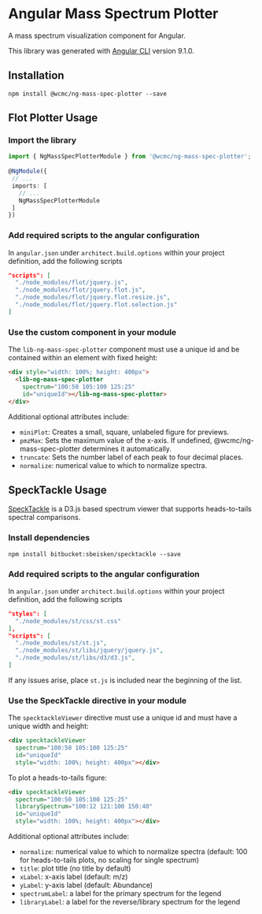 # Angular Mass Spectrum Plotter

A mass spectrum visualization component for Angular.

This library was generated with [Angular CLI](https://github.com/angular/angular-cli) version 9.1.0.

## Installation

```shell
npm install @wcmc/ng-mass-spec-plotter --save
```

## Flot Plotter Usage

### Import the library
```typescript
import { NgMassSpecPlotterModule } from '@wcmc/ng-mass-spec-plotter';
 
@NgModule({
 // ...
 imports: [
   // ...
   NgMassSpecPlotterModule
 ]
})
```

### Add required scripts to the angular configuration
In `angular.json` under `architect.build.options` within your project definition, add the following scripts

```json
"scripts": [
  "./node_modules/flot/jquery.js",
  "./node_modules/flot/jquery.flot.js",
  "./node_modules/flot/jquery.flot.resize.js",
  "./node_modules/flot/jquery.flot.selection.js"
]
```

### Use the custom component in your module
The `lib-ng-mass-spec-plotter` component must use a unique id and be contained within an element with fixed height:

```html
<div style="width: 100%; height: 400px">
  <lib-ng-mass-spec-plotter
    spectrum="100:50 105:100 125:25"
    id="uniqueId"></lib-ng-mass-spec-plotter>
</div>
```

Additional optional attributes include:
* `miniPlot`: Creates a small, square, unlabeled figure for previews.
* `pmzMax`: Sets the maximum value of the x-axis. If undefined, @wcmc/ng-mass-spec-plotter determines it automatically.
* `truncate`: Sets the number label of each peak to four decimal places.
* `normalize`: numerical value to which to normalize spectra.

## SpeckTackle Usage

[SpeckTackle](https://bitbucket.org/sbeisken/specktackle/) is a D3.js based spectrum viewer that supports heads-to-tails spectral comparisons.

### Install dependencies

```shell
npm install bitbucket:sbeisken/specktackle --save

```

### Add required scripts to the angular configuration
In `angular.json` under `architect.build.options` within your project definition, add the following scripts

```json
"styles": [
  "./node_modules/st/css/st.css"
],
"scripts": [
  "./node_modules/st/st.js",
  "./node_modules/st/libs/jquery/jquery.js",
  "./node_modules/st/libs/d3/d3.js",
]
```

If any issues arise, place `st.js` is included near the beginning of the list.

### Use the SpeckTackle directive in your module
The `specktackleViewer` directive must use a unique id and must have a unique width and height:

```html
<div specktackleViewer
  spectrum="100:50 105:100 125:25"
  id="uniqueId"
  style="width: 100%; height: 400px"></div>
```

To plot a heads-to-tails figure:

```html
<div specktackleViewer
  spectrum="100:50 105:100 125:25"
  librarySpectrum="100:12 121:100 150:40"
  id="uniqueId"
  style="width: 100%; height: 400px"></div>
```

Additional optional attributes include:
* `normalize`: numerical value to which to normalize spectra (default: 100 for heads-to-tails plots, no scaling for single spectrum)
* `title`: plot title (no title by default)
* `xLabel`: x-axis label (default: m/z)
* `yLabel`: y-axis label (default: Abundance)
* `spectrumLabel`: a label for the primary spectrum for the legend
* `libraryLabel`: a label for the reverse/library spectrum for the legend

